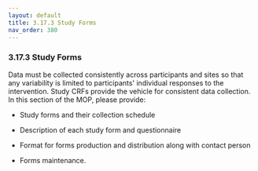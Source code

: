 ```yaml
---
layout: default
title: 3.17.3 Study Forms
nav_order: 380
---
```


### 3.17.3 Study Forms

Data must be collected consistently across participants and sites so
that any variability is limited to participants' individual responses to
the intervention. Study CRFs provide the vehicle for consistent data
collection. In this section of the MOP, please provide:

-   Study forms and their collection schedule

-   Description of each study form and questionnaire

-   Format for forms production and distribution along with contact
    person

-   Forms maintenance.

